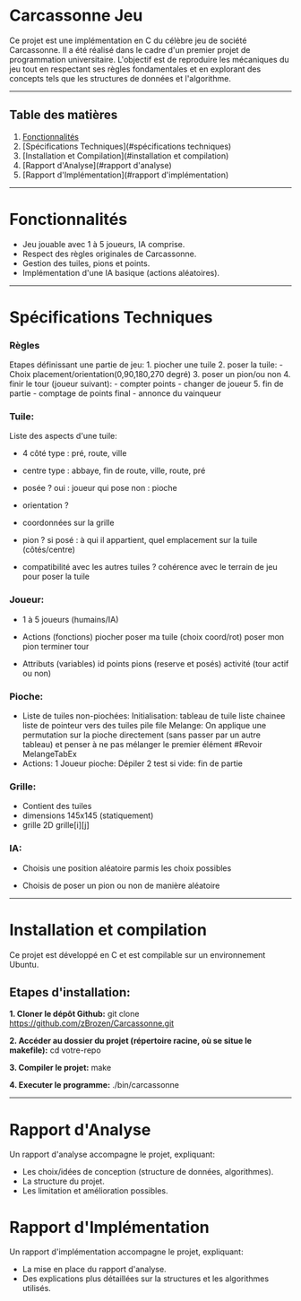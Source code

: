 # Carcassonne Jeu
Ce projet est une implémentation en C du célèbre jeu de société Carcassonne. Il a été réalisé dans le cadre d'un premier projet de programmation universitaire.
L'objectif est de reproduire les mécaniques du jeu tout en respectant ses règles fondamentales et en explorant des concepts tels que les structures de données et l'algorithme.

---
## Table des matières
1. [Fonctionnalités](#fonctionnalités)
2. [Spécifications Techniques](#spécifications techniques)
3. [Installation et Compilation](#installation et compilation)
4. [Rapport d'Analyse](#rapport d'analyse)
5. [Rapport d'Implémentation](#rapport d'implémentation)

---

# Fonctionnalités
* Jeu jouable avec 1 à 5 joueurs, IA comprise.
* Respect des règles originales de Carcassonne.
* Gestion des tuiles, pions et points.
* Implémentation d'une IA basique (actions aléatoires).

---

# Spécifications Techniques

### Règles
Etapes définissant une partie de jeu:
	1. piocher une tuile
	2. poser la tuile:
		- Choix placement/orientation(0,90,180,270 degré)
	3. poser un pion/ou non
	4. finir le tour (joueur suivant):
		- compter points
		- changer de joueur
	5. fin de partie
		- comptage de points final
		- annonce du vainqueur
  
### Tuile: 
Liste des aspects d'une tuile:
- 4 côté
	type : pré, route, ville

- centre
	type : abbaye, fin de route, ville, route, pré

- posée ?
	oui : joueur qui pose
	non : pioche

- orientation ?

- coordonnées sur la grille
  
- pion ?
	si posé : à qui il appartient, quel emplacement sur la tuile (côtés/centre) 

- compatibilité avec les autres tuiles ?
  	cohérence avec le terrain de jeu pour poser la tuile

### Joueur:
- 1 à 5 joueurs (humains/IA)
  
- Actions (fonctions)
	piocher
	poser ma tuile (choix coord/rot)
	poser mon pion
	terminer tour

- Attributs (variables)
	id
	points
	pions (reserve et posés)
	activité (tour actif ou non)
		
### Pioche:
- Liste de tuiles non-piochées:
	Initialisation:
		tableau de tuile
		liste chainee
		liste de pointeur vers des tuiles
		pile
		file
	Melange:
		On applique une permutation sur la pioche directement (sans passer par un autre tableau) et penser à ne pas mélanger le premier élément #Revoir MelangeTabEx
- Actions:
	1 Joueur pioche: Dépiler
	2 test si vide: fin de partie

### Grille:
- Contient des tuiles
- dimensions 145x145 (statiquement)
- grille 2D grille[i][j]

### IA:
- Choisis une position aléatoire parmis les choix possibles

- Choisis de poser un pion ou non de manière aléatoire

---

# Installation et compilation
Ce projet est développé en C et est compilable sur un environnement Ubuntu.

## Etapes d'installation:
**1. Cloner le dépôt Github:**
	git clone https://github.com/zBrozen/Carcassonne.git

**2. Accéder au dossier du projet (répertoire racine, où se situe le makefile):**
	cd votre-repo

**3. Compiler le projet:**
	make

**4. Executer le programme:**
	./bin/carcassonne

---

# Rapport d'Analyse
Un rapport d'analyse accompagne le projet, expliquant:
* Les choix/idées de conception (structure de données, algorithmes).
* La structure du projet.
* Les limitation et amélioration possibles.

# Rapport d'Implémentation
Un rapport d'implémentation accompagne le projet, expliquant:
* La mise en place du rapport d'analyse.
* Des explications plus détaillées sur la structures et les algorithmes utilisés.
